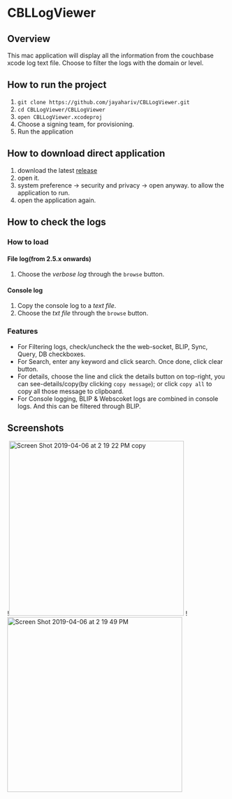 # CBLLogViewer
## Overview 
This mac application will display all the information from the couchbase xcode log text file. Choose to filter the logs with the domain or level. 

## How to run the project
1. `git clone https://github.com/jayahariv/CBLLogViewer.git`
2. `cd CBLLogViewer/CBLLogViewer`
3. `open CBLLogViewer.xcodeproj`
4. Choose a signing team, for provisioning.
5. Run the application

## How to download direct application
1. download the latest [release](https://github.com/jayahariv/CBLLogViewer/releases)
2. open it. 
3. system preference -> security and privacy -> open anyway. to allow the application to run. 
4. open the application again. 


## How to check the logs
### How to load 
#### File log(from 2.5.x onwards)
1. Choose the _verbose log_ through the `browse` button.

#### Console log 
1. Copy the console log to a _text file_. 
2. Choose the _txt file_ through the `browse` button. 

### Features
- For Filtering logs, check/uncheck the the web-socket, BLIP, Sync, Query, DB checkboxes. 
- For Search, enter any keyword and click search. Once done, click clear button.  
- For details, choose the line and click the details button on top-right, you can see-details/copy(by clicking `copy message`); or click `copy all` to copy all those message to clipboard.
- For Console logging, BLIP & Webscoket logs are combined in console logs. And this can be filtered through BLIP. 


## Screenshots
!<img width="400" alt="Screen Shot 2019-04-06 at 2 19 22 PM copy" src="https://user-images.githubusercontent.com/10448770/55675431-38466200-5877-11e9-8e3e-e8ea14f33d60.png">
!<img width="400" alt="Screen Shot 2019-04-06 at 2 19 49 PM" src="https://user-images.githubusercontent.com/10448770/55675435-53b16d00-5877-11e9-99c0-6dfc976cb11f.png">
